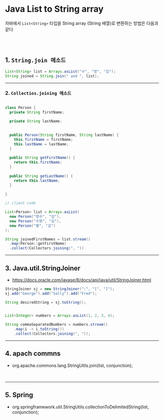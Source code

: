 # Java List to String array



자바에서 `List<String>` 타입을 String array (String 배열)로 변환하는 방법은 다음과 같다

<br>

<br>



## 1. `String.join 메소드`



```java
List<String> list = Arrays.asList("수", "영", "김");
String joined = String.join(" and ", list); 
```



---

### 2. `Collectios.joining 메소드`



```java

class Person {
  private String firstName;
  
  private String lastName; 
  
  
  public Person(String firstName, String lastName) {
    this.firstName = firstName;
    this.lastName = lastName;
  }
  
  public String getFirstName() {
    return this.firstName;
  }
  
  public String getLastName() {
    return this.lastName;
  }
  
}

// client code 

List<Person> list = Arrays.asList(
  new Person("영수", "김"),
  new Person("수영", "김"),
  new Person("별", "김")
);

String joinedFirstNames = list.stream()
  .map(Person::getFirstName)
  .collect(Collectors.joining(", "))
```



---

## 3. Java.util.StringJoiner

* https://docs.oracle.com/javase/8/docs/api/java/util/StringJoiner.html

 

```java
StringJoiner sj = new StringJoiner(":", "[", "]");
sj.add("George").add("Sally").add("Fred");

String desiredString = sj.toString();
 

List<Integer> numbers = Arrays.asList(1, 2, 3, 4);

String commaSeparatedNumbers = numbers.stream()
    .map(i -> i.toString())
    .collect(Collectors.joining(", "));
```



---

## 4. apach commns

* org.apache.commons.lang.StringUtils.join(list, conjunction);



<br>

---

## 5. Spring

* org.springframework.util.StringUtils.collectionToDelimitedString(list, conjunction);

